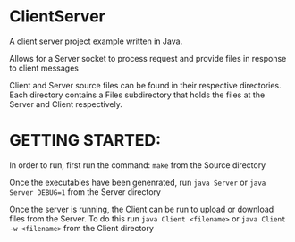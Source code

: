 # ClientServer
A client server project example written in Java.

Allows for a Server socket to process request and provide files in response to client messages

Client and Server source files can be found in their respective directories. Each directory contains a Files
subdirectory that holds the files at the Server and Client respectively.

# GETTING STARTED:

In order to run, first run the command:
    `make`
from the Source directory

Once the executables have been genenrated, run
    `java Server` or `java Server DEBUG=1`
from the Server directory

Once the server is running, the Client can be run to upload or download files from the Server.
To do this run
    `java Client <filename>` or `java Client -w <filename>`
from the Client directory